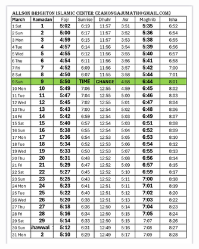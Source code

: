 ![Prayers](https://github.com/BlackSkuII/BlackSkuII.github.io/blob/4681c82691912963d77d05fa903064d1ca637ba6/Prayers.png)

